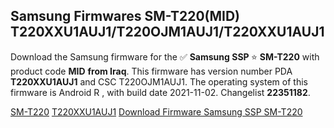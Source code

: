 <h2>Samsung Firmwares SM-T220(MID) T220XXU1AUJ1/T220OJM1AUJ1/T220XXU1AUJ1</h2>
Download the Samsung firmware for the ✅ <strong>Samsung SSP </strong> ⭐ <strong>SM-T220</strong> with product code <strong>MID</strong> <strong> from Iraq</strong>. This firmware has version number PDA <strong>T220XXU1AUJ1</strong> and CSC T220OJM1AUJ1. The operating system of this firmware is Android R , with build date 2021-11-02. Changelist <strong>22351182</strong>.


[SM-T220](https://samfirm.shop/samsung/model/SM-T220)
[T220XXU1AUJ1](https://samfirm.shop/samsung/pda/T220XXU1AUJ1)
[Download Firmware Samsung SSP SM-T220](https://samfirm.shop/samsung/firmware/470237)
